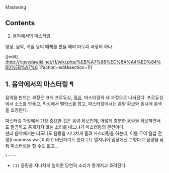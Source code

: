 Mastering

## Contents

    

1. 음악에서의 마스터링 

영상, 음악, 게임 등의 매체를 만들 때의 마무리 과정의 하나.

[[edit](http://rigvedawiki.net/r1/wiki.php/%EB%A7%88%EC%8A%A4%ED%84%B0%EB%A7%8
1?action=edit&section=1)]

## 1. 음악에서의 마스터링 ¶

음악을 만드는 과정은 크게 프로듀싱, [믹싱](%EB%AF%B9%EC%8A%A4.md), 마스터링의 세 과정으로 나눠진다. 프로듀싱에서
소스를 만들고, 믹싱에서 밸런스를 잡고, 마스터링에서는 음량 확보와 동시에 음색을 조정한다.

  

마스터링 과정에서 가장 중요한 것은 음량 확보인데, 어떻게 충분한 음량을 확보하면서도 깔끔하고 뭉개지지 않는 소리를 내느냐가 마스터링의
관건이다.  
현대 음악에서는 너도나도 음량을 지나치게 올려 마스터링을 하는데, 이를 두어 음압 전쟁(Loudness war)이라고 비난하기도
한다.`[1]` 엔지니어 입장에선 그렇다고 음량을 낮춰 마스터링을 할 수도 없고...

`\----`

  * `[1]` 음량을 지나치게 높이면 당연히 소리가 뭉개지고 흐려진다.

